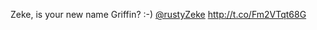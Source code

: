 Zeke, is your new name Griffin? :-) <a href="http://twitter.com/rustyZeke">@rustyZeke</a> <a href="http://t.co/Fm2VTqt68G">http://t.co/Fm2VTqt68G</a>